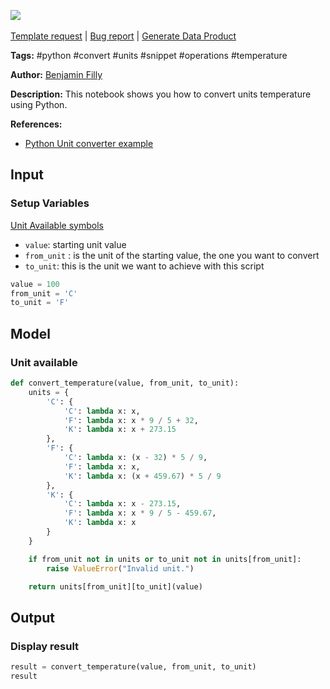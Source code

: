 <a href="https://app.naas.ai/user-redirect/naas/downloader?url=https://raw.githubusercontent.com/jupyter-naas/awesome-notebooks/master/Python/Python_Convert_temperature.ipynb" target="_parent"><img src="https://naasai-public.s3.eu-west-3.amazonaws.com/Open_in_Naas_Lab.svg"/></a><br><br><a href="https://github.com/jupyter-naas/awesome-notebooks/issues/new?assignees=&labels=&template=template-request.md&title=Tool+-+Action+of+the+notebook+">Template request</a> | <a href="https://github.com/jupyter-naas/awesome-notebooks/issues/new?assignees=&labels=bug&template=bug_report.md&title=Python+-+Convert+temperature:+Error+short+description">Bug report</a> | <a href="https://app.naas.ai/user-redirect/naas/downloader?url=https://raw.githubusercontent.com/jupyter-naas/awesome-notebooks/master/Naas/Naas_Start_data_product.ipynb" target="_parent">Generate Data Product</a>

**Tags:** #python #convert #units #snippet #operations #temperature 

**Author:** [Benjamin Filly](https://www.linkedin.com/in/benjamin-filly-05427727a/)

**Description:** This notebook shows you how to convert units temperature using Python.

**References:**
- [Python Unit converter example](https://stackoverflow.com/questions/32091117/simple-unit-converter-in-python)

## Input

### Setup Variables
[Unit Available symbols](https://github.com/Benjifilly/My_notebooks/wiki/Unit-symbols#temperature--category-temperature)
- `value`: starting unit value
- `from_unit` : is the unit of the starting value, the one you want to convert
- `to_unit`: this is the unit we want to achieve with this script


```python
value = 100
from_unit = 'C'
to_unit = 'F'
```

## Model

### Unit available


```python
def convert_temperature(value, from_unit, to_unit):
    units = {
        'C': {
            'C': lambda x: x,
            'F': lambda x: x * 9 / 5 + 32,
            'K': lambda x: x + 273.15
        },
        'F': {
            'C': lambda x: (x - 32) * 5 / 9,
            'F': lambda x: x,
            'K': lambda x: (x + 459.67) * 5 / 9
        },
        'K': {
            'C': lambda x: x - 273.15,
            'F': lambda x: x * 9 / 5 - 459.67,
            'K': lambda x: x
        }
    }

    if from_unit not in units or to_unit not in units[from_unit]:
        raise ValueError("Invalid unit.")

    return units[from_unit][to_unit](value)
```

## Output

### Display result


```python
result = convert_temperature(value, from_unit, to_unit)
result
```

 
